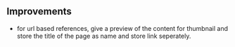 ## Improvements

- for url based references, give a preview of the content for thumbnail and store the title of the page as name and store link seperately.
